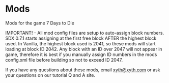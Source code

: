 # Mods
Mods for the game 7 Days to Die

IMPORTANT! - All mod config files are setup to auto-assign block numbers.  SDX 0.7.1 starts assigning at the first free block AFTER the highest block used.  In Vanilla, the highest block used is 2041, so these mods will start loading at block ID 2042.  Any block with an ID over 2047 will not appear in game, therefore it is best if you manually assign ID numbers in the mods config.xml file before building so not to exceed ID 2047.

If you have any questions about these mods, email xyth@xyth.com or ask your questions on our tutorial Q and A site.
